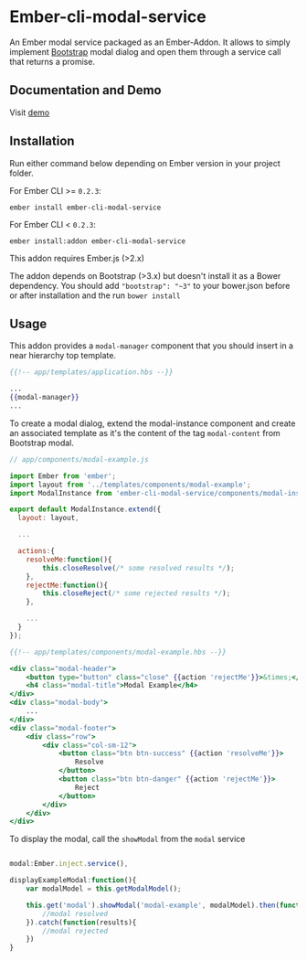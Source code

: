 # Ember-cli-modal-service

An Ember modal service packaged as an Ember-Addon. It allows to simply implement [Bootstrap](http://getbootstrap.com/javascript/#modals) modal dialog and open them through a service call that returns a promise.

## Documentation and Demo

Visit [demo](https://www.arexo.be/blog/arexos-ember-cli-modal-service-makes-modal-handling-easy/)

## Installation

Run either command below depending on Ember version in your project folder.

For Ember CLI >= `0.2.3`:

```shell
ember install ember-cli-modal-service
```

For Ember CLI < `0.2.3`:

```shell
ember install:addon ember-cli-modal-service
```

This addon requires Ember.js (>2.x)

The addon depends on Bootstrap (>3.x) but doesn't install it as a Bower dependency. You should add `"bootstrap": "~3"` to your bower.json before or after installation and the run `bower install`

## Usage

This addon provides a `modal-manager` component that you should insert in a near hierarchy top template.

```handlebars
{{!-- app/templates/application.hbs --}}

...
{{modal-manager}}
...
```

To create a modal dialog, extend the modal-instance component and create an associated template as it's the content of the tag `modal-content` from Bootstrap modal.

```javascript
// app/components/modal-example.js

import Ember from 'ember';
import layout from '../templates/components/modal-example';
import ModalInstance from 'ember-cli-modal-service/components/modal-instance';

export default ModalInstance.extend({
  layout: layout,

  ...

  actions:{
  	resolveMe:function(){
  		this.closeResolve(/* some resolved results */);
  	},
  	rejectMe:function(){
  		this.closeReject(/* some rejected results */);
  	},

  	...
  }
});

```

```handlebars
{{!-- app/templates/components/modal-example.hbs --}}

<div class="modal-header">
	<button type="button" class="close" {{action 'rejectMe'}}>&times;</button>
	<h4 class="modal-title">Modal Example</h4>
</div>
<div class="modal-body">
	...
</div>
<div class="modal-footer">
	<div class="row">
		<div class="col-sm-12">
			<button class="btn btn-success" {{action 'resolveMe'}}>
				Resolve
			</button>
			<button class="btn btn-danger" {{action 'rejectMe'}}>
				Reject
			</button>
		</div>
	</div>
</div>
```

To display the modal, call the `showModal` from the `modal` service

```javascript

modal:Ember.inject.service(),

displayExampleModal:function(){
	var modalModel = this.getModalModel();

	this.get('modal').showModal('modal-example', modalModel).then(function(results){
		//modal resolved
	}).catch(function(results){
		//modal rejected
	})
}

```










